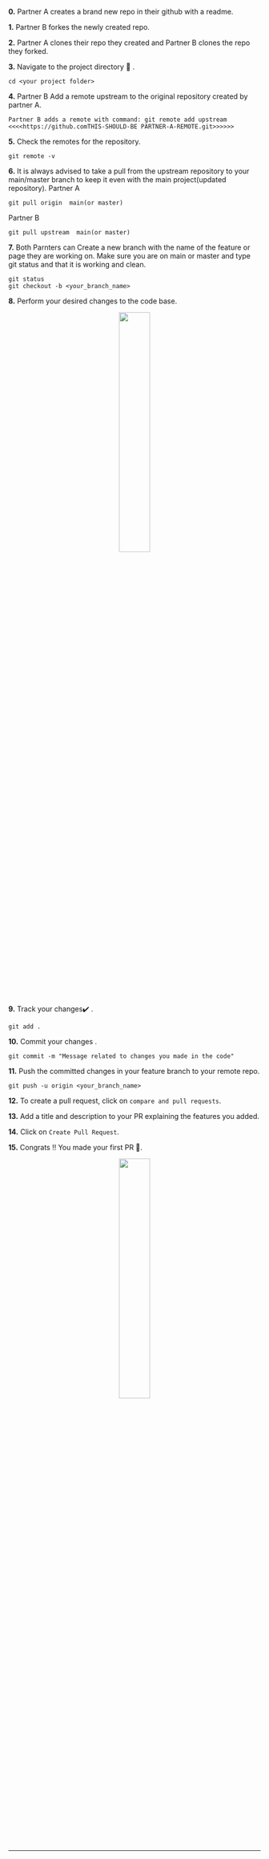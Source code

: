 

**0.**  Partner A creates a brand new repo in their github with a readme.

**1.**  Partner B forkes the newly created repo.

**2.**  Partner A clones their repo they created and Partner B clones the repo they forked.


**3.** Navigate to the project directory :file_folder: .

```
cd <your project folder>
```

**4.** Partner B Add a remote upstream to the original repository created by partner A.

```
Partner B adds a remote with command: git remote add upstream <<<<https://github.comTHIS-SHOULD-BE PARTNER-A-REMOTE.git>>>>>>
```

**5.** Check the remotes for the repository.

```
git remote -v
```

**6.** It is always advised to take a pull from the upstream repository to your main/master branch to keep it even with the main project(updated repository).
Partner A
```
git pull origin  main(or master)
```

Partner B
```
git pull upstream  main(or master)
```

**7.** Both Parnters can Create a new branch with the name of the feature or page they are working on.
 Make sure you are on main or master and type git status and that it is working and clean.
```
git status 
git checkout -b <your_branch_name>
```

**8.** Perform your desired changes to the code base.

<p align="center"><img width=35% src="https://media.giphy.com/media/oMHPlvpTvnXGPS7GhX/giphy.gif"></p>

**9.** Track your changes:heavy_check_mark: .

```
git add . 
```

**10.** Commit your changes .

```
git commit -m "Message related to changes you made in the code"
```

**11.** Push the committed changes in your feature branch to your remote repo.

```
git push -u origin <your_branch_name>
```

**12.** To create a pull request, click on `compare and pull requests`.

**13.** Add a title and description to your PR explaining the features you added.

**14.** Click on `Create Pull Request`.

**15.** Congrats !! You made your first PR 🥳.

<p align="center"><img width=35% src="https://media.giphy.com/media/TdfyKrN7HGTIY/giphy.gif"></p>
<hr>


